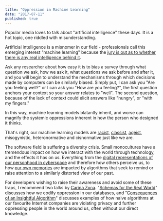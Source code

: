 ```yaml
---
title: "Oppression in Machine Learning"
date: "2017-07-11"
published: true
---
```


Popular media loves to talk about "artificial intelligence" these days. It is a hot topic, one riddled with misunderstanding.

Artificial intelligence is a misnomer in our field - professionals call this emerging interest "machine learning" because the [jury is out as to whether there is any real intelligence behind it](https://www.psychologytoday.com/ca/blog/the-intelligence-report/201103/can-machines-be-intelligent).

Ask any researcher about how easy it is to bias a survey through what question we ask, how we ask it, what questions we ask before and after it, and you will begin to understand the mechanisms through which decisions made by computers can be similarly biased. Simply put, I can ask you "Are you feeling well?" or I can ask you "How are you feeling?", the first question anchors your context so your answer relates to "well". The second question, because of the lack of context could elicit answers like "hungry", or "with my fingers."

In this way, machine learning models blatantly inherit, and worse can magnify the systemic oppressions inherent in how the person who designed it thinks.

That's right, our machine learning models are [racist](https://codingculture.io/wp-content/uploads/2017/07/google-apologizes-for-algorithm-mistakenly-calling-black-people-gorillas), [classist](https://codingculture.io/wp-content/uploads/2017/07/p31_A%20Study.pdf), [ageist](https://codingculture.io/wp-content/uploads/2017/07/hajian.pdf), misogynistic, heteronormative and cisnormative just like we are.

The software field is suffering a diversity crisis. Small monocultures have a tremendous impact on how we interact with the world through technology, and the effects it has on us. Everything from the [digital representations of our personhood in cyberspace](https://codingculture.io/wp-content/uploads/2017/07/heres-a-list-of-58-gender-options-for-facebook-users) and therefore how others perceive us, to how [our own memories](https://codingculture.io/wp-content/uploads/2017/07/instant-recall) are impacted by algorithms that seek to remind or raise attention to a similarly distorted view of our past.

For developers wishing to raise their awareness and avoid some of these traps, I recommend two talks by [Carina Zona](https://codingculture.io/wp-content/uploads/2017/07/cczona?lang=en). "[Schemas for the Real World](https://codingculture.io/wp-content/uploads/2017/07/PYYfVqtcWQY)" discusses how we codify oppression in our databases, and "[Consequences of an Insightful Algorithm](https://codingculture.io/wp-content/uploads/2017/07/znwWYR1mzzw)" discusses examples of how naive algorithms at our favourite Internet companies are violating privacy and further oppressing people in the world around us, often without our direct knowledge.
